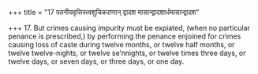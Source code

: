 +++
title = "17 पतनीयवृत्तिस्त्वशुचिकराणान् द्वादश मासान्द्वादशार्धमासान्द्वादश"

+++
17. But crimes causing impurity must be expiated, (when no particular penance is prescribed,) by performing the penance enjoined for crimes causing loss of caste during twelve months, or twelve half months, or twelve twelve-nights, or twelve se’nnights, or twelve times three days, or twelve days, or seven days, or three days, or one day.
